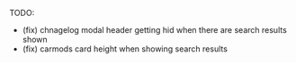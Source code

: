 TODO:

- (fix) chnagelog modal header getting hid when there are search results shown
- (fix) carmods card height when showing search results
